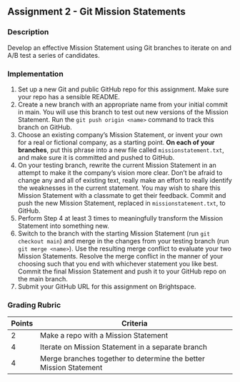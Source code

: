 ## **Assignment 2 - Git Mission Statements**

### **Description**

Develop an effective Mission Statement using Git branches to iterate on and A/B test a series of candidates.



### **Implementation**

1. Set up a new Git and public GitHub repo for this assignment. Make sure your repo has a sensible README.
2. Create a new branch with an appropriate name from your initial commit in main. You will use this branch to test out new versions of the Mission Statement. Run the `git push origin <name>` command to track this branch on GitHub.
3. Choose an existing company’s Mission Statement, or invent your own for a real or fictional company, as a starting point.  **On each of your branches**, put this phrase into a new file called `missionstatement.txt`, and make sure it is committed and pushed to GitHub.
4. On your testing branch, rewrite the current Mission Statement in an attempt to make it the company’s vision more clear. Don’t be afraid to change any and all of existing text, really make an effort to really identify the weaknesses in the current statement. You may wish to share this Mission Statement with a classmate to get their feedback. Commit and push the new Mission Statement, replaced in `missionstatement.txt`, to GitHub.
5. Perform Step 4 at least 3 times to meaningfully transform the Mission Statement into something new.
6. Switch to the branch with the starting Mission Statement (run `git checkout main`) and merge in the changes from your testing branch (run `git merge <name>`). Use the resulting merge conflict to evaluate your two Mission Statements. Resolve the merge conflict in the manner of your choosing such that you end with whichever statement you like best. Commit the final Mission Statement and push it to your GitHub repo on the main branch.
7. Submit your GitHub URL for this assignment on Brightspace.



### Grading Rubric

| **Points** | **Criteria**                                                 |
| ---------- | ------------------------------------------------------------ |
| 2          | Make a repo with a Mission Statement                         |
| 4          | Iterate on Mission Statement in a separate branch            |
| 4          | Merge branches together to determine the better Mission  Statement |

 
